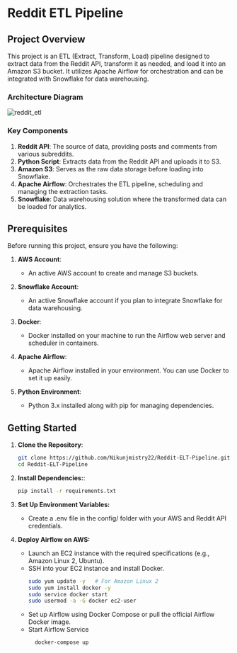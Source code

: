 # Reddit ETL Pipeline

## Project Overview

This project is an ETL (Extract, Transform, Load) pipeline designed to extract data from the Reddit API, transform it as needed, and load it into an Amazon S3 bucket. It utilizes Apache Airflow for orchestration and can be integrated with Snowflake for data warehousing. 

### Architecture Diagram

![reddit_etl](https://github.com/user-attachments/assets/bf9afe4c-f2d4-46bf-8c61-5316e597e9ef)

### Key Components

1. **Reddit API**: The source of data, providing posts and comments from various subreddits.
2. **Python Script**: Extracts data from the Reddit API and uploads it to S3.
3. **Amazon S3**: Serves as the raw data storage before loading into Snowflake.
4. **Apache Airflow**: Orchestrates the ETL pipeline, scheduling and managing the extraction tasks.
5. **Snowflake**: Data warehousing solution where the transformed data can be loaded for analytics.

## Prerequisites

Before running this project, ensure you have the following:

1. **AWS Account**:
   - An active AWS account to create and manage S3 buckets.

2. **Snowflake Account**:
   - An active Snowflake account if you plan to integrate Snowflake for data warehousing.

3. **Docker**:
   - Docker installed on your machine to run the Airflow web server and scheduler in containers.

4. **Apache Airflow**:
   - Apache Airflow installed in your environment. You can use Docker to set it up easily.

5. **Python Environment**:
   - Python 3.x installed along with pip for managing dependencies.

## Getting Started

1. **Clone the Repository**:
   ```bash
   git clone https://github.com/Nikunjmistry22/Reddit-ELT-Pipeline.git
   cd Reddit-ELT-Pipeline
   ```
2. **Install Dependencies:**:
   ```bash
   pip install -r requirements.txt
   ```
3. **Set Up Environment Variables:**
   <ul><li>Create a .env file in the config/ folder with your AWS and Reddit API credentials.</li></ul>
4. **Deploy Airflow on AWS:**
   <ul>
     <li>Launch an EC2 instance with the required specifications (e.g., Amazon Linux 2, Ubuntu).</li>
     <li>SSH into your EC2 instance and install Docker.</li>
     
     ```bash
    sudo yum update -y   # For Amazon Linux 2
    sudo yum install docker -y
    sudo service docker start
    sudo usermod -a -G docker ec2-user
     ```
     <li>Set up Airflow using Docker Compose or pull the official Airflow Docker image.</li>
     <li>Start Airflow Service<br>
       
     ```bash
       docker-compose up
     ```
     </li>
   </ul>
   
